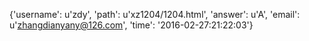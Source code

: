 {'username': u'zdy', 'path': u'xz1204/1204.html', 'answer': u'A', 'email': u'zhangdianyany@126.com', 'time': '2016-02-27:21:22:03'}